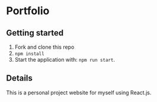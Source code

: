 # Portfolio

## Getting started

1. Fork and clone this repo
2. `npm install`
3. Start the application with: `npm run start`.

## Details

This is a personal project website for myself using React.js.
